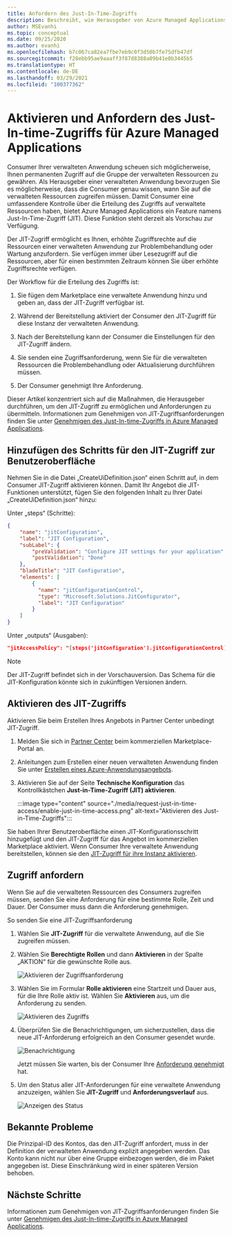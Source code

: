 ```yaml
---
title: Anfordern des Just-In-Time-Zugriffs
description: Beschreibt, wie Herausgeber von Azure Managed Applications den Just-In-time-Zugriff auf eine verwaltete Anwendung anfordern.
author: MSEvanhi
ms.topic: conceptual
ms.date: 09/25/2020
ms.author: evanhi
ms.openlocfilehash: b7c067ca82ea7fbe7eb9c0f3d50b7fe75dfb47df
ms.sourcegitcommit: f28ebb95ae9aaaff3f87d8388a09b41e0b3445b5
ms.translationtype: HT
ms.contentlocale: de-DE
ms.lasthandoff: 03/29/2021
ms.locfileid: "100377362"
---
```

# <a name="enable-and-request-just-in-time-access-for-azure-managed-applications"></a>Aktivieren und Anfordern des Just-In-time-Zugriffs für Azure Managed Applications

Consumer Ihrer verwalteten Anwendung scheuen sich möglicherweise, Ihnen permanenten Zugriff auf die Gruppe der verwalteten Ressourcen zu gewähren. Als Herausgeber einer verwalteten Anwendung bevorzugen Sie es möglicherweise, dass die Consumer genau wissen, wann Sie auf die verwalteten Ressourcen zugreifen müssen. Damit Consumer eine umfassendere Kontrolle über die Erteilung des Zugriffs auf verwaltete Ressourcen haben, bietet Azure Managed Applications ein Feature namens Just-In-Time-Zugriff (JIT). Diese Funktion steht derzeit als Vorschau zur Verfügung.

Der JIT-Zugriff ermöglicht es Ihnen, erhöhte Zugriffsrechte auf die Ressourcen einer verwalteten Anwendung zur Problembehandlung oder Wartung anzufordern. Sie verfügen immer über Lesezugriff auf die Ressourcen, aber für einen bestimmten Zeitraum können Sie über erhöhte Zugriffsrechte verfügen.

Der Workflow für die Erteilung des Zugriffs ist:

1. Sie fügen dem Marketplace eine verwaltete Anwendung hinzu und geben an, dass der JIT-Zugriff verfügbar ist.

1. Während der Bereitstellung aktiviert der Consumer den JIT-Zugriff für diese Instanz der verwalteten Anwendung.

1. Nach der Bereitstellung kann der Consumer die Einstellungen für den JIT-Zugriff ändern.

1. Sie senden eine Zugriffsanforderung, wenn Sie für die verwalteten Ressourcen die Problembehandlung oder Aktualisierung durchführen müssen.

1. Der Consumer genehmigt Ihre Anforderung.

Dieser Artikel konzentriert sich auf die Maßnahmen, die Herausgeber durchführen, um den JIT-Zugriff zu ermöglichen und Anforderungen zu übermitteln. Informationen zum Genehmigen von JIT-Zugriffsanforderungen finden Sie unter [Genehmigen des Just-In-time-Zugriffs in Azure Managed Applications](approve-just-in-time-access.md).

## <a name="add-jit-access-step-to-ui"></a>Hinzufügen des Schritts für den JIT-Zugriff zur Benutzeroberfläche

Nehmen Sie in die Datei „CreateUiDefinition.json“ einen Schritt auf, in dem Consumer JIT-Zugriff aktivieren können. Damit Ihr Angebot die JIT-Funktionen unterstützt, fügen Sie den folgenden Inhalt zu Ihrer Datei „CreateUiDefinition.json“ hinzu:

Unter „steps“ (Schritte):

```json
{
    "name": "jitConfiguration",
    "label": "JIT Configuration",
    "subLabel": {
        "preValidation": "Configure JIT settings for your application",
        "postValidation": "Done"
    },
    "bladeTitle": "JIT Configuration",
    "elements": [
        {
          "name": "jitConfigurationControl",
          "type": "Microsoft.Solutions.JitConfigurator",
          "label": "JIT Configuration"
        }
    ]
}
```

Unter „outputs“ (Ausgaben):

```json
"jitAccessPolicy": "[steps('jitConfiguration').jitConfigurationControl]"
```

> [!NOTE]
> Der JIT-Zugriff befindet sich in der Vorschauversion. Das Schema für die JIT-Konfiguration könnte sich in zukünftigen Versionen ändern.

## <a name="enable-jit-access"></a>Aktivieren des JIT-Zugriffs

Aktivieren Sie beim Erstellen Ihres Angebots in Partner Center unbedingt JIT-Zugriff.

1. Melden Sie sich in [Partner Center](https://partner.microsoft.com/dashboard/commercial-marketplace/overview) beim kommerziellen Marketplace-Portal an.

1. Anleitungen zum Erstellen einer neuen verwalteten Anwendung finden Sie unter [Erstellen eines Azure-Anwendungsangebots](../../marketplace/create-new-azure-apps-offer.md).

1. Aktivieren Sie auf der Seite **Technische Konfiguration** das Kontrollkästchen **Just-in-Time-Zugriff (JIT) aktivieren**.

   :::image type="content" source="./media/request-just-in-time-access/enable-just-in-time-access.png" alt-text="Aktivieren des Just-in-Time-Zugriffs":::

Sie haben Ihrer Benutzeroberfläche einen JIT-Konfigurationsschritt hinzugefügt und den JIT-Zugriff für das Angebot im kommerziellen Marketplace aktiviert. Wenn Consumer Ihre verwaltete Anwendung bereitstellen, können sie den [JIT-Zugriff für ihre Instanz aktivieren](approve-just-in-time-access.md#enable-during-deployment).

## <a name="request-access"></a>Zugriff anfordern

Wenn Sie auf die verwalteten Ressourcen des Consumers zugreifen müssen, senden Sie eine Anforderung für eine bestimmte Rolle, Zeit und Dauer. Der Consumer muss dann die Anforderung genehmigen.

So senden Sie eine JIT-Zugriffsanforderung

1. Wählen Sie **JIT-Zugriff** für die verwaltete Anwendung, auf die Sie zugreifen müssen.

1. Wählen Sie **Berechtigte Rollen** und dann **Aktivieren** in der Spalte „AKTION“ für die gewünschte Rolle aus.

   ![Aktivieren der Zugriffsanforderung](./media/request-just-in-time-access/send-request.png)

1. Wählen Sie im Formular **Rolle aktivieren** eine Startzeit und Dauer aus, für die Ihre Rolle aktiv ist. Wählen Sie **Aktivieren** aus, um die Anforderung zu senden.

   ![Aktivieren des Zugriffs](./media/request-just-in-time-access/activate-access.png) 

1. Überprüfen Sie die Benachrichtigungen, um sicherzustellen, dass die neue JIT-Anforderung erfolgreich an den Consumer gesendet wurde.

   ![Benachrichtigung](./media/request-just-in-time-access/in-progress.png)

   Jetzt müssen Sie warten, bis der Consumer Ihre [Anforderung genehmigt](approve-just-in-time-access.md#approve-requests) hat.

1. Um den Status aller JIT-Anforderungen für eine verwaltete Anwendung anzuzeigen, wählen Sie **JIT-Zugriff** und **Anforderungsverlauf** aus.

   ![Anzeigen des Status](./media/request-just-in-time-access/view-status.png)

## <a name="known-issues"></a>Bekannte Probleme

Die Prinzipal-ID des Kontos, das den JIT-Zugriff anfordert, muss in der Definition der verwalteten Anwendung explizit angegeben werden. Das Konto kann nicht nur über eine Gruppe einbezogen werden, die im Paket angegeben ist. Diese Einschränkung wird in einer späteren Version behoben.

## <a name="next-steps"></a>Nächste Schritte

Informationen zum Genehmigen von JIT-Zugriffsanforderungen finden Sie unter [Genehmigen des Just-In-time-Zugriffs in Azure Managed Applications](approve-just-in-time-access.md).
